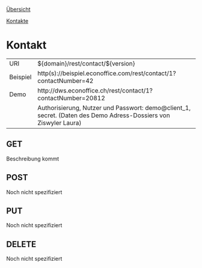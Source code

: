 [Übersicht](../../)

[Kontakte](../)

# Kontakt
<table>
<tr><td>URI</td><td>${domain}/rest/contact/${version}</td></tr>
<tr><td>Beispiel</td><td>http(s)://beispiel.econoffice.com/rest/contact/1?contactNumber=42</td></tr>
<tr><td>Demo</td><td>http://dws.econoffice.ch/rest/contact/1?contactNumber=20812</td></tr>
<tr><td></td><td>Authorisierung, Nutzer und Passwort: demo@client_1, secret. (Daten des Demo Adress-Dossiers von Ziswyler Laura)</td></tr>
</table>

## GET
Beschreibung kommt

## POST
Noch nicht spezifiziert

## PUT
Noch nicht spezifiziert

## DELETE
Noch nicht spezifiziert
